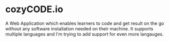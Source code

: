 # cozyCODE.io

A Web Application which enables learners to code and get result on the go without any software installation needed on their machine. 
It supports multiple languages and I'm trying to add support for even more langauges.
